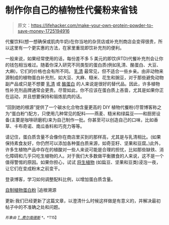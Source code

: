 # 制作你自己的植物性代餐粉来省钱

> 原文：<https://lifehacker.com/make-your-own-protein-powder-to-save-money-1725194916>

代餐饮料(想一想确保或肌肉牛奶)在你当地的杂货店或补充剂商店会变得很贵，所以这里有一个更实惠的方法，在家里重现即饮补充剂的便利。



一般来说，如果经常使用的话，每份差不多 5 美元的即饮(RTD)代餐补充剂会让你的钱包相当难过。随着你深入研究不同类型的蛋白质(例如乳清、酪蛋白、大豆、大麻)，它们的价格也会有所不同。 [乳清](http://examine.com/supplements/Whey%20Protein/) 最常见，但不适合一些乡亲。由非动物来源制成的植物蛋白补充剂，如大豆、大麻、糙米、花生和豌豆，对于那些避免动物副产品或只是不想要 [乳清](http://examine.com/supplements/Whey%20Protein/) 或 [酪蛋白](http://examine.com/supplements/Casein%20Protein/) 的人来说是很好的替代品。因此，许多植物性补充剂品牌通常会更贵。尽管如此，你不应该在蛋白质上吝啬，尤其是如果你正在运动，并且想要保持和锻炼肌肉的话。

“回到她的根源”提供了一个碳水化合物含量更高的 DIY 植物代餐粉(尽管博客称之为“蛋白粉”)配方，只使用几种常见的配料——燕麦、糙米和绿扁豆——和厨房设备(主要是咖啡研磨机)来为自己制作一批。你甚至可以创造自己的口味，比如香草、卡布奇诺、南瓜香料和巧克力等等。

请记住，蛋白质含量不会像你在商店里买到的那样高，尤其是与乳清相比。(如果保持素食友好，你仍然可以添加各种蛋白质来源，如奇亚籽、坚果和豆腐。)此外，许多生植物产品中存在的植酸对一些人来说可能是合理的担忧，比如那些缺铁、消化障碍和几乎只吃生植物的人。对于我们大多数做平衡膳食的人来说，这不是一个值得警惕的原因。如果你担心，试试 [将生植物](http://beauty-review.nl/wp-content/uploads/2015/02/Traditional-food-processing-and-preparation-practices-to-enhance-the-bioavailability-of-micronutrients-in-plant-based-diets.pdf) (如扁豆、坚果和豆类)浸泡一夜，让它们在变成粉末之前变干。

登录博客，学习如何调整配料比例，以增加蛋白质含量。

[自制植物蛋白粉](http://backtoherroots.com/2013/03/25/homemade-protein-powder-its-cheap-its-easy/) |追根溯源

更新:我们已经更新了这篇文章，以澄清什么时候这样做是有意义的，并解决最初帖子中的不准确之处和问题。

<small>*形象由*</small> [<small>*T .费尔南德斯*</small>](https://flic.kr/p/dAbCEN) <small>*。*T15】</small>
